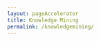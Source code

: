 ```yaml
---
layout: pageAccelerator
title: Knowledge Mining
permalink: /knowledgemining/
---
```


<!--This .md file is meant to serve as a demo for a Single Accelerator Page-->
<!--To create a new Single Accelerator page, simple make a copy of this file, rename it, and then update content above (title and permalink) and below (see TODO placeholders) -->
<!--See existing Single Accelerator Pages .md files for reference-->

<script>
    //TODO: These are variables that must be declared and overridden in the specific single accelerator page

    //Variables for this specific single accelerator page, to centralize re-used variables
    const textPageTitle = "Data Science Toolkit - Knowledge Mining Solution Accelerator";
    const htmlPageDescription = `Knowledge mining (KM) is an emerging discipline in artificial intelligence (AI) that uses a combination of intelligent services to quickly learn from vast amounts of information. It allows organizations to deeply understand and easily explore information, uncover hidden insights, and find relationships and patterns at scale.`;
    const srcHeaderImage = "/images/knowledge-mining/Banner.png";
    const linkAccessAcceleratorRepo = "https://github.com/microsoft/dstoolkit-km-solution-accelerator";
    const listPrereqs = ["Access to an Azure subscription / Resource Group", "Azure Functions Core tools v4.x", "AZ CLI", "PowerShell Core 7", ".NET Core 6.0"];
    const listIndustries = ["Automotive, Mobility & Transportation", "Energy", "Financial Services", "Healthcare & Lifescience", "Manufacturing & Supply chain", "Media & Communications", "Sustainability", "Public Sector"];
    const listUseCases = ["AI-driven Data & Web Exploration", "Unstructured data insights extraction", "AI-Driven Strategy planning tool", "Enterprise Semantic Search portal", "R&D tool for data discovery, patterns extraction & patents exploration"];
    const htmlAcceleratorDescription = `This KM solution accelerator aims to provide you with a workable end-to-end Knowledge Mining solution composed of : 
- Ingestion
    - Data ingestion from Azure Data Lake
- Enrichment
    - Data enrichment with Azure Applied AI and Cognitive Services
- Exploration
    - Keyword and Semantic search
    - Support for multiples search indexes
    - Content security model (permissions)
    - Modular User Interface 

With this cloud-based accelerator you will get an end-to-end solution with the tools to deploy, extend, operate & monitor it.

In that respect, the solution provides 
- Azure Web App Authentication support 
- High configurability (json)
- Full Extensibility 
- Operations (PowerShell-based)
- Azure Pipelines for CI/CD 
- Deployment framework (manual or through CI/CD)`;

    const listAcceleratorGuidanceVideoURLs = ["N/A"];
 
    const listLinksRelatedAccelerators = ["/anomaly-detection/", "/verseagility/","/object-detection/"];
   
    const linkContributingGuide = "N/A";
 
    const listTechnologies = ["Azure Cognitive Search",
        "Azure Cognitives Services",
        "Azure Functions",
        "Azure Web Applications",
        "Python",
        "Apache Tika"];
 
    const htmlArchitectureSection = `<img src="/images/knowledge-mining/Architecture.png" alt="Solution Accelerator Architecture">`;
    const htmlBranchingStrategySection = `N/A`;
    const htmlAcceleratorComponents = `N/A`;
    const htmlKeyAcceleratorFiles = `N/A`;
    const htmlLiveDemoSection = `https://kmsolacui.azurewebsites.net/`;
    const htmlRepoStructureSection = `<img src="/images/knowledge-mining/Repository.png" alt="Repository Structure">`;
 
    //boolean variables to show / hide sections of the page
    const toHide_AcceleratorGuidanceSection = true;
    const toHide_RelatedAccelerators = false;
    const toHide_ContributingGuide = false;
    const toHide_ArchitectureSection = false;
    const toHide_BranchingStrategySection = true;
    const toHide_AcceleratorComponents = true;
    const toHide_KeyAcceleratorFiles = true;
    const toHide_LiveDemoSection = false;
    const toHide_RepoStructureSection = false;
</script>

<script src="/scripts/script-setsingleacceleratorpagecontents.js" type="text/javascript"></script>